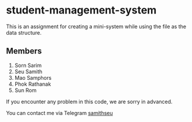 # student-management-system
This is an assignment for creating a mini-system while using the file as the data structure. 
## Members
1. Sorn Sarim
2. Seu Samith
3. Mao Samphors
4. Phok Rathanak
5. Sun Rom

If you encounter any problem in this code, we are sorry in advanced.

You can contact me via Telegram <a href="https://t.me/samithseu">samithseu</a>
